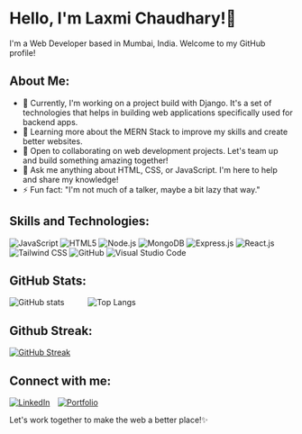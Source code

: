 # Hello, I'm Laxmi Chaudhary!👋 

I'm a Web Developer based in Mumbai, India. Welcome to my GitHub profile! 

## About Me:

- 🔭 Currently, I'm working on a project build with Django. It's a set of technologies that helps in building web applications specifically used for backend apps.
- 🌱 Learning more about the MERN Stack to improve my skills and create better websites.
- 👯 Open to collaborating on web development projects. Let's team up and build something amazing together!
- 💬 Ask me anything about HTML, CSS, or JavaScript. I'm here to help and share my knowledge!
- ⚡ Fun fact: "I'm not much of a talker, maybe a bit lazy that way."

## Skills and Technologies:

![JavaScript](https://img.shields.io/badge/JavaScript-black?style=flat-square&logo=javascript) ![HTML5](https://img.shields.io/badge/HTML5-black?style=flat-square&logo=html5) ![Node.js](https://img.shields.io/badge/-Node.js-black?style=flat-square&logo=node.js) ![MongoDB](https://img.shields.io/badge/-MongoDB-black?style=flat-square&logo=mongodb) ![Express.js](https://img.shields.io/badge/-Express.js-black?style=flat-square&logo=express) ![React.js](https://img.shields.io/badge/-React.js-black?style=flat-square&logo=react) ![Tailwind CSS](https://img.shields.io/badge/-Tailwind_CSS-black?style=flat-square&logo=tailwind-css) ![GitHub](https://img.shields.io/badge/-GitHub-black?style=flat-square&logo=github) ![Visual Studio Code](https://img.shields.io/badge/-Visual_Studio_Code-black?style=flat-square&logo=visual-studio-code)
  
## GitHub Stats:

![GitHub stats](https://github-readme-stats.vercel.app/api?username=ltc01&show_icons=true&theme=dark)&emsp;&emsp;&emsp;![Top Langs](https://github-readme-stats.vercel.app/api/top-langs/?username=ltc01&layout=compact&theme=dark)
 
## Github Streak:

[![GitHub Streak](https://streak-stats.demolab.com/?user=ltc01&theme=dark)](https://git.io/streak-stats)

## Connect with me:

[![LinkedIn](https://img.shields.io/badge/LinkedIn-blue?logo=linkedin)](https://www.linkedin.com/in/laxmi-c-845099188/)&emsp;[![Portfolio](https://img.shields.io/badge/Portfolio-black?logo=protodotio)](https://remarkable-tartufo-27b7f2.netlify.app/)


Let's work together to make the web a better place!✨

